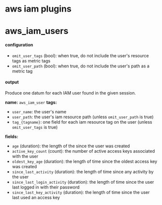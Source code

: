 aws iam plugins
===============

# aws_iam_users

#### configuration

- `omit_user_tags` (bool): when true, do not include the user's resource tags as metric tags
- `omit_user_path` (bool): when true, do not include the user's path as a metric tag

#### output

Produce one datum for each IAM user found in the given session.

**name:** `aws_iam_user`
**tags:**

- `user_name`: the user's name
- `user_path`: the user's iam resource path (unless `omit_user_path` is true)
- `tag_{tagname}`: one field for each iam resource tag on the user (unless `omit_user_tags` is true)

**fields:**

- `age` (duration): the length of the since the user was created
- `active_key_count` (count): the number of active access keys associated with the user
- `oldest_key_age` (duration): the length of time since the oldest access key was created
- `since_last_activity` (duration): the length of time since any activity by the user
- `since_last_login_activity` (duration): the length of time since the user last logged in with their password
- `since_last_key_activity` (duration): the length of time since the user last used an access key
